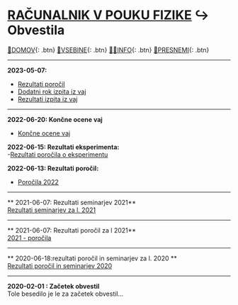 # [RAČUNALNIK V POUKU FIZIKE](../index) ↪ Obvestila
[🏡DOMOV](../index){: .btn}
[📝VSEBINE](../Vsebine/index.md){: .btn}
[👨‍🎓INFO](../info.html){: .btn}
[💾PRESNEMI](../Presnemi/index){: .btn}

---

**2023-05-07:**  
- [Rezultati poročil](./2023-06-06_vaje-poročila.md)
- [Dodatni rok izpita iz vaj](./2023-05-31_vaje-izpit.md)
- [Rezultati izpita iz vaj](./2023-05-07_vaje-izpit.md)

---

**2022-06-20: Končne ocene vaj**  
- [Končne ocene vaj](./2022-06-20_vaje-k.o..md)

**2022-06-15: Rezultati eksperimenta:**  
-[Rezultati poročila o eksperimentu](./2022-06-16_vaje-projekt.md)

**2022-06-13: Rezultati poročil:**  
- [Poročila 2022](./2022-06-13_vaje-poročila.md)

---

** 2021-06-07: Rezultati seminarjev 2021**  
[Rezultati seminarjev za l. 2021](./2021-06-07_seminar_2021.md)

---

** 2021-06-07: Rezultati poročil za l 2021**  
[2021 - poročila](./2021-06-07__vaje_porocila.md)

---
** 2020-06-18:rezultati poročil in seminarjev za l. 2020 **  
[Rezultati poročil in seminarjev 2020](./2020_06_17_RvPF_rezultati_porocila_seminar_2020.md)

---
**2020-02-01 : Začetek obvestil**  
Tole besedilo je le za začetek obvestil...

